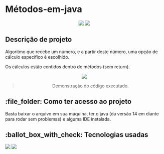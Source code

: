 <h1>Métodos-em-java</h1>
<p align="center">
   <img src="https://img.shields.io/badge/STATUS-FINALIZADO-blue?style=for-the-badge&logo=java"/>
  <img src="https://img.shields.io/github/last-commit/Samuel-045/Metodos-java/main?style=for-the-badge&color=blue"/>
</p>


<h2>Descrição de projeto</h2>
Algoritmo que recebe um número, e a partir deste número, uma opção de cálculo específico é escolhido.

Os cálculos estão contidos dentro de métodos (sem return).

<div align="center">
   <img src="https://github.com/Samuel-045/Metodos-java/assets/95144250/40f4fc6a-dd46-418d-a22c-c78e46eef0b0"/>

   >Demonstração do código executado.
</div>

<h2>:file_folder: Como ter acesso ao projeto</h2>
Basta baixar o arquivo em sua máquina, ter o java (da versão 14 em diante para rodar sem problemas) e alguma IDE instalada.

<h2> :ballot_box_with_check: Tecnologias usadas </h2>
<p align="left">  
   <img src="https://img.shields.io/badge/Eclipse-2C2255?style=for-the-badge&logo=eclipse&logoColor=white"/>
   <img  src="https://img.shields.io/badge/Java-ED8B00?style=for-the-badge&logo=openjdk&logoColor=white"/>
</p>
